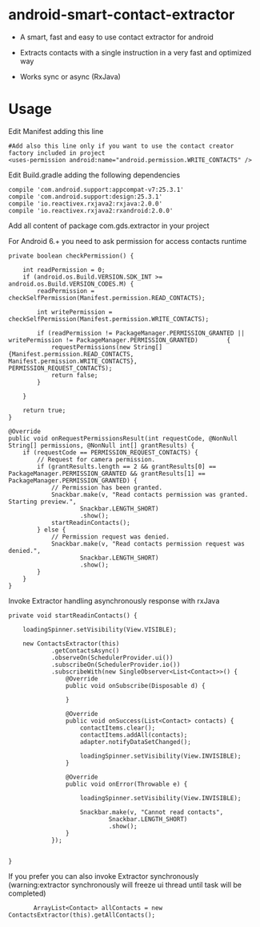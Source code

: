 # android-smart-contact-extractor

- A smart, fast and easy to use contact extractor for android 

- Extracts contacts with a single instruction in a very fast and optimized way

- Works sync or async (RxJava)

# Usage

Edit Manifest adding this line
    <uses-permission android:name="android.permission.READ_CONTACTS" />
    
    #Add also this line only if you want to use the contact creator factory included in project
    <uses-permission android:name="android.permission.WRITE_CONTACTS" />
  
  
Edit Build.gradle adding the following dependencies

    compile 'com.android.support:appcompat-v7:25.3.1'
    compile 'com.android.support:design:25.3.1'
    compile 'io.reactivex.rxjava2:rxjava:2.0.0'
    compile 'io.reactivex.rxjava2:rxandroid:2.0.0'
    
Add all content of package com.gds.extractor in your project

For Android 6.+ you need to ask permission for access contacts runtime

    private boolean checkPermission() {

        int readPermission = 0;
        if (android.os.Build.VERSION.SDK_INT >= android.os.Build.VERSION_CODES.M) {
            readPermission = checkSelfPermission(Manifest.permission.READ_CONTACTS);

            int writePermission = checkSelfPermission(Manifest.permission.WRITE_CONTACTS);

            if (readPermission != PackageManager.PERMISSION_GRANTED || writePermission != PackageManager.PERMISSION_GRANTED)        {
                requestPermissions(new String[]{Manifest.permission.READ_CONTACTS, Manifest.permission.WRITE_CONTACTS},              PERMISSION_REQUEST_CONTACTS);
                return false;
            }

        }

        return true;
    }

    @Override
    public void onRequestPermissionsResult(int requestCode, @NonNull String[] permissions, @NonNull int[] grantResults) {
        if (requestCode == PERMISSION_REQUEST_CONTACTS) {
            // Request for camera permission.
            if (grantResults.length == 2 && grantResults[0] == PackageManager.PERMISSION_GRANTED && grantResults[1] ==           PackageManager.PERMISSION_GRANTED) {
                // Permission has been granted.
                Snackbar.make(v, "Read contacts permission was granted. Starting preview.",
                        Snackbar.LENGTH_SHORT)
                        .show();
                startReadinContacts();
            } else {
                // Permission request was denied.
                Snackbar.make(v, "Read contacts permission request was denied.",
                        Snackbar.LENGTH_SHORT)
                        .show();
            }
        }
    }


Invoke Extractor handling asynchronously response with rxJava

    private void startReadinContacts() {

        loadingSpinner.setVisibility(View.VISIBLE);

        new ContactsExtractor(this)
                .getContactsAsync()
                .observeOn(SchedulerProvider.ui())
                .subscribeOn(SchedulerProvider.io())
                .subscribeWith(new SingleObserver<List<Contact>>() {
                    @Override
                    public void onSubscribe(Disposable d) {

                    }

                    @Override
                    public void onSuccess(List<Contact> contacts) {
                        contactItems.clear();
                        contactItems.addAll(contacts);
                        adapter.notifyDataSetChanged();

                        loadingSpinner.setVisibility(View.INVISIBLE);
                    }

                    @Override
                    public void onError(Throwable e) {

                        loadingSpinner.setVisibility(View.INVISIBLE);

                        Snackbar.make(v, "Cannot read contacts",
                                Snackbar.LENGTH_SHORT)
                                .show();
                    }
                });


    }


If you prefer you can also invoke Extractor synchronously (warning:extractor synchronously will freeze ui thread until task will be completed)

           ArrayList<Contact> allContacts = new ContactsExtractor(this).getAllContacts();
           
           
         
